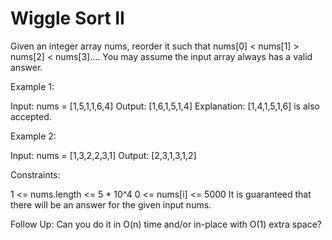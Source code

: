 # Wiggle Sort II

Given an integer array nums, reorder it such that nums[0] < nums[1] > nums[2] < nums[3]....
You may assume the input array always has a valid answer.

Example 1:

Input: nums = [1,5,1,1,6,4]
Output: [1,6,1,5,1,4]
Explanation: [1,4,1,5,1,6] is also accepted.

Example 2:

Input: nums = [1,3,2,2,3,1]
Output: [2,3,1,3,1,2]

Constraints:

1 <= nums.length <= 5 * 10^4
0 <= nums[i] <= 5000
It is guaranteed that there will be an answer for the given input nums.

Follow Up: Can you do it in O(n) time and/or in-place with O(1) extra space?
